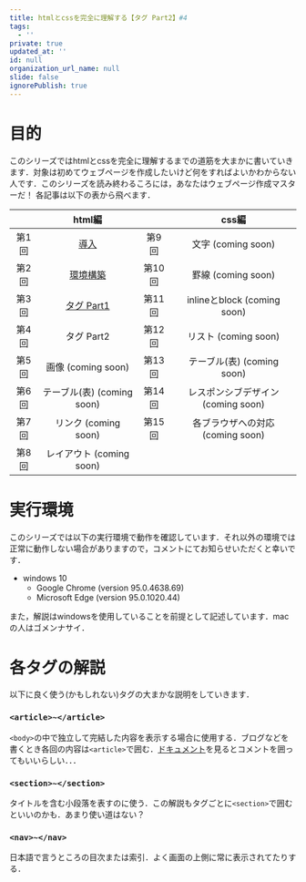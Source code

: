 ```yaml
---
title: htmlとcssを完全に理解する【タグ Part2】#4
tags:
  - ''
private: true
updated_at: ''
id: null
organization_url_name: null
slide: false
ignorePublish: true
---
```


# 目的

このシリーズではhtmlとcssを完全に理解するまでの道筋を大まかに書いていきます．対象は初めてウェブページを作成したいけど何をすればよいかわからない人です．このシリーズを読み終わるころには，あなたはウェブページ作成マスターだ！
各記事は以下の表から飛べます．

|       | html編                      |       | css編                              |
|:-----:|:---------------------------:|:-----:|:----------------------------------:|
| 第1回 | [導入](https://qiita.com/kage1020/items/7b646e85b73d68569862)| 第9回 | 文字 (coming soon)                 |
| 第2回 | [環境構築](https://qiita.com/kage1020/items/66bbdac4b26068b78146)| 第10回 | 罫線 (coming soon)                |
| 第3回 | [タグ Part1](https://qiita.com/kage1020/items/b5c833cb928934d0d1e6)| 第11回 | inlineとblock (coming soon)      |
| 第4回 | タグ Part2                   | 第12回 | リスト (coming soon)              |
| 第5回 | 画像 (coming soon)           | 第13回 | テーブル(表) (coming soon)        |
| 第6回 | テーブル(表) (coming soon)   | 第14回 | レスポンシブデザイン (coming soon) |
| 第7回 | リンク (coming soon)         | 第15回 | 各ブラウザへの対応 (coming soon)   |
| 第8回 | レイアウト (coming soon)     |

# 実行環境

このシリーズでは以下の実行環境で動作を確認しています．それ以外の環境では正常に動作しない場合がありますので，コメントにてお知らせいただくと幸いです．

* windows 10
  * Google Chrome (version 95.0.4638.69)
  * Microsoft Edge (version 95.0.1020.44)

また，解説はwindowsを使用していることを前提として記述しています．macの人はゴメンナサイ．

# 各タグの解説

以下に良く使う(かもしれない)タグの大まかな説明をしていきます．

### `<article>~</article>`

`<body>`の中で独立して完結した内容を表示する場合に使用する．ブログなどを書くとき各回の内容は`<article>`で囲む．[ドキュメント](https://developer.mozilla.org/ja/docs/Web/HTML/Element/article)を見るとコメントを囲ってもいいらしい．．．

### `<section>~</section>`

タイトルを含む小段落を表すのに使う．この解説もタグごとに`<section>`で囲むといいのかも．あまり使い道はない？

### `<nav>~</nav>`

日本語で言うところの目次または索引．よく画面の上側に常に表示されてたりする．
